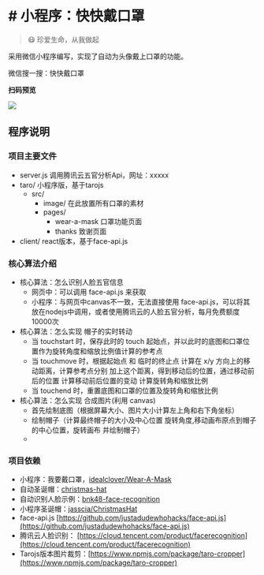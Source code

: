 # # 小程序：快快戴口罩
> 😷 珍爱生命，从我做起

采用微信小程序编写，实现了自动为头像戴上口罩的功能。

微信搜一搜：快快戴口罩

**扫码预览**

![](https://n1image.hjfile.cn/res7/2020/02/02/e40fff62cb635dd9be797226f7c266ed.png)

<!-- ## 小程序截图
![](https://image.idealclover.cn/projects/Wear-A-Mask/demo.png) -->

## 程序说明
### 项目主要文件
* server.js 调用腾讯云五官分析Api，网址：xxxxx
* taro/ 小程序版，基于tarojs
  * src/
    * image/ 在此放置所有口罩的素材
    * pages/
      * wear-a-mask 口罩功能页面
      * thanks 致谢页面
* client/ react版本，基于face-api.js


### 核心算法介绍
* 核心算法：怎么识别人脸五官信息
  * 网页中：可以调用 face-api.js 来获取
  * 小程序：与网页中canvas不一致，无法直接使用 face-api.js，可以将其放在nodejs中调用，或者使用腾讯云的人脸五官分析，每月免费额度10000次
* 核心算法：怎么实现 帽子的实时转动
  * 当 touchstart 时，保存此时的 touch 起始点，并以此时的底图和口罩位置作为旋转角度和缩放比例值计算的参考点
  * 当 touchmove 时，根据起始点 和 临时的终止点 计算在 x/y 方向上的移动距离，计算参考点分别 加上这个距离，得到移动后的位置，通过移动前后的位置 计算移动前后位置的变动 计算旋转角和缩放比例
  * 当 touchend 时，重置底图和口罩的位置及旋转角和缩放比例
* 核心算法：怎么实现 合成图片(利用 canvas)
  * 首先绘制底图（根据屏幕大小、图片大小计算左上角和右下角坐标）
  * 绘制帽子（计算最终帽子的大小及中心位置 旋转角度,移动画布原点到帽子的中心位置，旋转画布 并绘制帽子）
  * 
### 项目依赖
* 小程序：我要戴口罩，[idealclover/Wear-A-Mask](https://github.com/idealclover/Wear-A-Mask)
* 自动圣诞帽：[christmas-hat](https://github.com/hk029/christmas-hat)
* 自动识别人脸示例：[bnk48-face-recognition](http://supachaic.github.io/bnk48-face-recognition)
* 小程序圣诞帽：[jasscia/ChristmasHat](https://github.com/jasscia/ChristmasHat)
* face-api.js [https://github.com/justadudewhohacks/face-api.js](https://github.com/justadudewhohacks/face-api.js)
* 腾讯云人脸识别： [https://cloud.tencent.com/product/facerecognition](https://cloud.tencent.com/product/facerecognition)
* Tarojs版本图片裁剪：[https://www.npmjs.com/package/taro-cropper](https://www.npmjs.com/package/taro-cropper)
